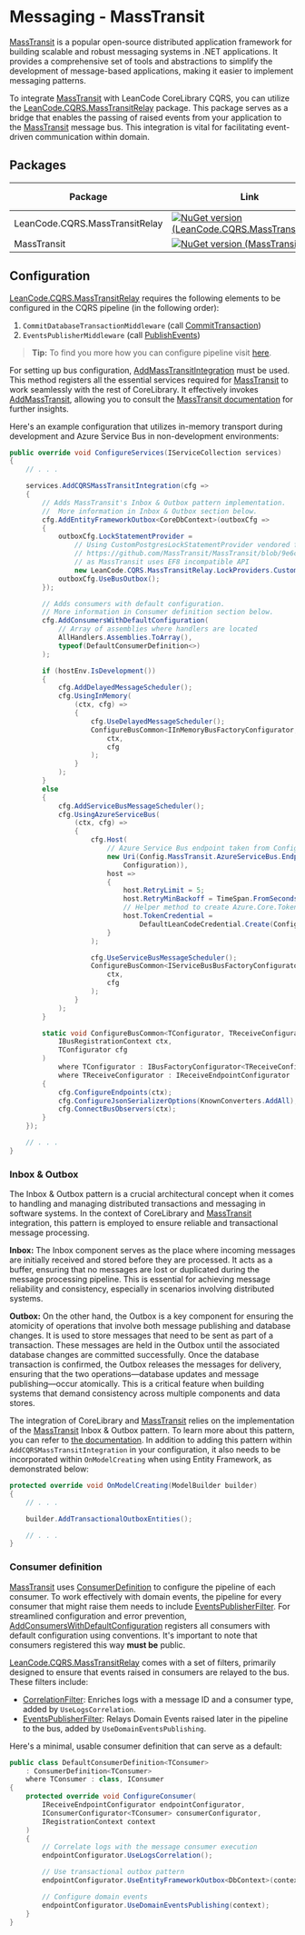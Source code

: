 # Messaging - MassTransit

[MassTransit] is a popular open-source distributed application framework for building scalable and robust messaging systems in .NET applications. It provides a comprehensive set of tools and abstractions to simplify the development of message-based applications, making it easier to implement messaging patterns.

To integrate [MassTransit] with LeanCode CoreLibrary CQRS, you can utilize the [LeanCode.CQRS.MassTransitRelay] package. This package serves as a bridge that enables the passing of raised events from your application to the [MassTransit] message bus. This integration is vital for facilitating event-driven communication within domain.

## Packages

| Package | Link | Application in section |
| --- | ----------- | ----------- |
| LeanCode.CQRS.MassTransitRelay | [![NuGet version (LeanCode.CQRS.MassTransitRelay)](https://img.shields.io/nuget/vpre/LeanCode.ConfigCat.svg?style=flat-square&logo=nuget)](https://www.nuget.org/packages/LeanCode.CQRS.MassTransitRelay/8.0.2260-preview/) | Configuration |
| MassTransit | [![NuGet version (MassTransit)](https://img.shields.io/nuget/v/MassTransit.svg?style=flat-square&logo=nuget)](https://www.nuget.org/packages/MassTransit/8.1.1/) | Configuration |

## Configuration

[LeanCode.CQRS.MassTransitRelay] requires the following elements to be configured in the CQRS pipeline (in the following order):

1. `CommitDatabaseTransactionMiddleware` (call [CommitTransaction])
2. `EventsPublisherMiddleware` (call [PublishEvents])

> **Tip:** To find you more how you can configure pipeline visit [here](../../cqrs/pipeline/index.md).

For setting up bus configuration, [AddMassTransitIntegration] must be used. This method registers all the essential services required for [MassTransit] to work seamlessly with the rest of CoreLibrary. It effectively invokes [AddMassTransit], allowing you to consult the [MassTransit documentation](https://masstransit.io/documentation/concepts) for further insights.

Here's an example configuration that utilizes in-memory transport during development and Azure Service Bus in non-development environments:

```csharp
public override void ConfigureServices(IServiceCollection services)
{
    // . . .

    services.AddCQRSMassTransitIntegration(cfg =>
    {
        // Adds MassTransit's Inbox & Outbox pattern implementation.
        //  More information in Inbox & Outbox section below.
        cfg.AddEntityFrameworkOutbox<CoreDbContext>(outboxCfg =>
        {
            outboxCfg.LockStatementProvider =
                // Using CustomPostgresLockStatementProvider vendored from
                // https://github.com/MassTransit/MassTransit/blob/9e6c78573ad211a70b624fad31382faa331dc4d8/src/Persistence/MassTransit.EntityFrameworkIntegration/EntityFrameworkIntegration/SqlLockStatementProvider.cs
                // as MassTransit uses EF8 incompatible API
                new LeanCode.CQRS.MassTransitRelay.LockProviders.CustomPostgresLockStatementProvider();
            outboxCfg.UseBusOutbox();
        });

        // Adds consumers with default configuration.
        // More information in Consumer definition section below.
        cfg.AddConsumersWithDefaultConfiguration(
            // Array of assemblies where handlers are located
            AllHandlers.Assemblies.ToArray(),
            typeof(DefaultConsumerDefinition<>)
        );

        if (hostEnv.IsDevelopment())
        {
            cfg.AddDelayedMessageScheduler();
            cfg.UsingInMemory(
                (ctx, cfg) =>
                {
                    cfg.UseDelayedMessageScheduler();
                    ConfigureBusCommon<IInMemoryBusFactoryConfigurator, IInMemoryReceiveEndpointConfigurator>(
                        ctx,
                        cfg
                    );
                }
            );
        }
        else
        {
            cfg.AddServiceBusMessageScheduler();
            cfg.UsingAzureServiceBus(
                (ctx, cfg) =>
                {
                    cfg.Host(
                        // Azure Service Bus endpoint taken from Configuration
                        new Uri(Config.MassTransit.AzureServiceBus.Endpoint(
                            Configuration)),
                        host =>
                        {
                            host.RetryLimit = 5;
                            host.RetryMinBackoff = TimeSpan.FromSeconds(3);
                            // Helper method to create Azure.Core.TokenCredential from Configuration
                            host.TokenCredential =
                                DefaultLeanCodeCredential.Create(Configuration);
                        }
                    );

                    cfg.UseServiceBusMessageScheduler();
                    ConfigureBusCommon<IServiceBusBusFactoryConfigurator, IServiceBusReceiveEndpointConfigurator>(
                        ctx,
                        cfg
                    );
                }
            );
        }

        static void ConfigureBusCommon<TConfigurator, TReceiveConfigurator>(
            IBusRegistrationContext ctx,
            TConfigurator cfg
        )
            where TConfigurator : IBusFactoryConfigurator<TReceiveConfigurator>
            where TReceiveConfigurator : IReceiveEndpointConfigurator
        {
            cfg.ConfigureEndpoints(ctx);
            cfg.ConfigureJsonSerializerOptions(KnownConverters.AddAll);
            cfg.ConnectBusObservers(ctx);
        }
    });

    // . . .
}
```

### Inbox & Outbox

The Inbox & Outbox pattern is a crucial architectural concept when it comes to handling and managing distributed transactions and messaging in software systems. In the context of CoreLibrary and [MassTransit] integration, this pattern is employed to ensure reliable and transactional message processing.

**Inbox:** The Inbox component serves as the place where incoming messages are initially received and stored before they are processed. It acts as a buffer, ensuring that no messages are lost or duplicated during the message processing pipeline. This is essential for achieving message reliability and consistency, especially in scenarios involving distributed systems.

**Outbox:** On the other hand, the Outbox is a key component for ensuring the atomicity of operations that involve both message publishing and database changes. It is used to store messages that need to be sent as part of a transaction. These messages are held in the Outbox until the associated database changes are committed successfully. Once the database transaction is confirmed, the Outbox releases the messages for delivery, ensuring that the two operations—database updates and message publishing—occur atomically. This is a critical feature when building systems that demand consistency across multiple components and data stores.

The integration of CoreLibrary and [MassTransit] relies on the implementation of the [MassTransit] Inbox & Outbox pattern. To learn more about this pattern, you can refer to [the documentation](https://masstransit.io/documentation/patterns/transactional-outbox). In addition to adding this pattern within `AddCQRSMassTransitIntegration` in your configuration, it also needs to be incorporated within `OnModelCreating` when using Entity Framework, as demonstrated below:

```csharp
protected override void OnModelCreating(ModelBuilder builder)
{
    // . . .

    builder.AddTransactionalOutboxEntities();

    // . . .
}
```

### Consumer definition

[MassTransit] uses [ConsumerDefinition] to configure the pipeline of each consumer. To work effectively with domain events, the pipeline for every consumer that might raise them needs to include [EventsPublisherFilter]. For streamlined configuration and error prevention, [AddConsumersWithDefaultConfiguration] registers all consumers with default configuration using conventions. It's important to note that consumers registered this way **must be** public.

[LeanCode.CQRS.MassTransitRelay] comes with a set of filters, primarily designed to ensure that events raised in consumers are relayed to the bus. These filters include:

- [CorrelationFilter]: Enriches logs with a message ID and a consumer type, added by `UseLogsCorrelation`.
- [EventsPublisherFilter]: Relays Domain Events raised later in the pipeline to the bus, added by `UseDomainEventsPublishing`.

Here's a minimal, usable consumer definition that can serve as a default:

```csharp
public class DefaultConsumerDefinition<TConsumer>
    : ConsumerDefinition<TConsumer>
    where TConsumer : class, IConsumer
{
    protected override void ConfigureConsumer(
        IReceiveEndpointConfigurator endpointConfigurator,
        IConsumerConfigurator<TConsumer> consumerConfigurator,
        IRegistrationContext context
    )
    {
        // Correlate logs with the message consumer execution
        endpointConfigurator.UseLogsCorrelation();

        // Use transactional outbox pattern
        endpointConfigurator.UseEntityFrameworkOutbox<DbContext>(context);

        // Configure domain events
        endpointConfigurator.UseDomainEventsPublishing(context);
    }
}
```

[MassTransit]: https://masstransit-project.com/
[LeanCode.CQRS.MassTransitRelay]: https://github.com/leancodepl/corelibrary/tree/v8.0-preview/src/CQRS/LeanCode.CQRS.MassTransitRelay
[CommitTransaction]: https://github.com/leancodepl/corelibrary/blob/v8.0-preview/src/CQRS/LeanCode.CQRS.MassTransitRelay/MassTransitRelayApplicationBuilderExtensions.cs#L9
[Publishevents]: https://github.com/leancodepl/corelibrary/blob/v8.0-preview/src/CQRS/LeanCode.CQRS.MassTransitRelay/MassTransitRelayApplicationBuilderExtensions.cs#L16
[AddMassTransitIntegration]: https://github.com/leancodepl/corelibrary/blob/v8.0-preview/src/CQRS/LeanCode.CQRS.MassTransitRelay/MassTransitRelayServiceCollectionExtensions.cs#L10
[AddConsumersWithDefaultConfiguration]: https://github.com/leancodepl/corelibrary/blob/v8.0-preview/src/CQRS/LeanCode.CQRS.MassTransitRelay/MassTransitRegistrationConfigurationExtensions.cs#L13
[CorrelationFilter]: https://github.com/leancodepl/corelibrary/blob/v8.0-preview/src/CQRS/LeanCode.CQRS.MassTransitRelay/Middleware/CorrelationFilter.cs
[EventsPublisherFilter]: https://github.com/leancodepl/corelibrary/blob/v8.0-preview/src/CQRS/LeanCode.CQRS.MassTransitRelay/Middleware/EventsPublisherFilter.cs
[ConsumerDefinition]: https://masstransit.io/documentation/configuration/consumers#consumer-definitions
[AddMassTransit]: https://masstransit.io/documentation/configuration
